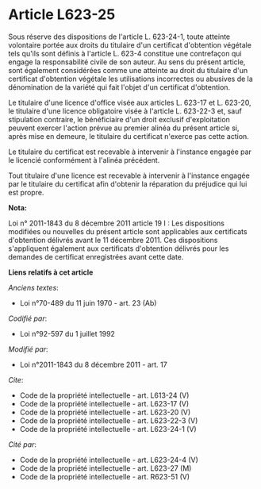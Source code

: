 # Article L623-25

Sous réserve des dispositions de l'article L. 623-24-1, toute atteinte volontaire portée aux droits du titulaire d'un
certificat d'obtention végétale tels qu'ils sont définis à l'article L. 623-4 constitue une contrefaçon qui engage la
responsabilité civile de son auteur. Au sens du présent article, sont également considérées comme une atteinte au droit du
titulaire d'un certificat d'obtention végétale les utilisations incorrectes ou abusives de la dénomination de la variété qui
fait l'objet d'un certificat d'obtention. 

Le titulaire d'une licence d'office visée aux articles L. 623-17 et L. 623-20, le titulaire d'une licence obligatoire visée à
l'article L. 623-22-3 et, sauf stipulation contraire, le bénéficiaire d'un droit exclusif d'exploitation peuvent exercer
l'action prévue au premier alinéa du présent article si, après mise en demeure, le titulaire du certificat n'exerce pas cette
action. 

Le titulaire du certificat est recevable à intervenir à l'instance engagée par le licencié conformément à l'alinéa
précédent. 

Tout titulaire d'une licence est recevable à intervenir à l'instance engagée par le titulaire du certificat afin d'obtenir la
réparation du préjudice qui lui est propre.

**Nota:**

Loi n° 2011-1843 du 8 décembre 2011 article 19 I : Les dispositions modifiées ou nouvelles du présent article sont
applicables aux certificats d'obtention délivrés avant le 11 décembre 2011. Ces dispositions s'appliquent également aux
certificats d'obtention délivrés pour les demandes de certificat enregistrées avant cette date.

**Liens relatifs à cet article**

_Anciens textes_:

  - Loi n°70-489 du 11 juin 1970 - art. 23 (Ab)

_Codifié par_:

  - Loi n°92-597 du 1 juillet 1992

_Modifié par_:

  - Loi n°2011-1843 du 8 décembre 2011 - art. 17

_Cite_:

  - Code de la propriété intellectuelle - art. L613-24 (V)
  - Code de la propriété intellectuelle - art. L623-17 (V)
  - Code de la propriété intellectuelle - art. L623-20 (V)
  - Code de la propriété intellectuelle - art. L623-22-3 (V)
  - Code de la propriété intellectuelle - art. L623-24-1 (V)

_Cité par_:

  - Code de la propriété intellectuelle - art. L623-24-4 (V)
  - Code de la propriété intellectuelle - art. L623-27 (M)
  - Code de la propriété intellectuelle - art. R623-51 (V)
